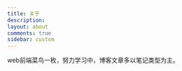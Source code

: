 ```yaml
---
title: 关于
description: 
layout: about
comments: true
sidebar: custom
---
```


web前端菜鸟一枚，努力学习中，博客文章多以笔记类型为主。
